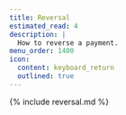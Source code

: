 ```yaml
---
title: Reversal
estimated_read: 4
description: |
  How to reverse a payment.
menu_order: 1400
icon:
  content: keyboard_return
  outlined: true
---
```


{% include reversal.md %}
